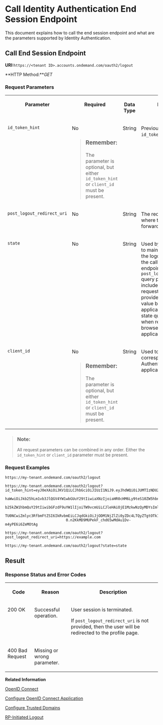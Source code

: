 <!-- loioec674f477fec47928e55888a97ca01da -->

# Call Identity Authentication End Session Endpoint

This document explains how to call the end session endpoint and what are the parameters supported by Identity Authentication.





## **Call End Session Endpoint**

**URI:**`https://<tenant ID>.accounts.ondemand.com/oauth2/logout`

**HTTP Method:***GET*



### Request Parameters


<table>
<tr>
<th valign="top">

Parameter



</th>
<th valign="top">

Required



</th>
<th valign="top">

Data Type



</th>
<th valign="top">

Description



</th>
<th valign="top">

Parameter Type



</th>
</tr>
<tr>
<td valign="top">

`id_token_hint`



</td>
<td valign="top">

No

> ### Remember:  
> The parameter is optional, but either `id_token_hint` or `client_id` must be present.



</td>
<td valign="top">

String



</td>
<td valign="top">

Previously issued `id_token`.



</td>
<td valign="top">

Query



</td>
</tr>
<tr>
<td valign="top">

`post_logout_redirect_uri`



</td>
<td valign="top">

No



</td>
<td valign="top">

String



</td>
<td valign="top">

The redirection URIs where the user will be forwarded after logout.



</td>
<td valign="top">

Query



</td>
</tr>
<tr>
<td valign="top">

`state`



</td>
<td valign="top">

No



</td>
<td valign="top">

String



</td>
<td valign="top">

Used by the application to maintain state between the logout request and the callback to the endpoint specified by the `post_logout_redirect_uri` query parameter. If included in the logout request, the identity provider passes this value back to the application using the state query parameter when redirecting the browser back to the application.



</td>
<td valign="top">

Query



</td>
</tr>
<tr>
<td valign="top">

`client_id`



</td>
<td valign="top">

No

> ### Remember:  
> The parameter is optional, but either `id_token_hint` or `client_id` must be present.



</td>
<td valign="top">

String



</td>
<td valign="top">

Used to identify the corresponding Identity Authentication application.



</td>
<td valign="top">

Query



</td>
</tr>
</table>

> ### Note:  
> All request parameters can be combined in any order. Either the `id_token_hint` or `client_id` parameter must be present.



### Request Examples

```
https://my-tenant.ondemand.com/oauth2/logout
```

```
https://my-tenant.ondemand.com/oauth2/logout?id_token_hint=eyJ0eXAiOiJKV1QiLCJhbGciOiJIUzI1NiJ9.eyJhdWQiOiJUMTIzNDU2Iiwic3ViIjoiUDEyMzQ1NiIsIm1
							haWwiOiJkb25hLm1vb3JlQGV4YW1wbGUuY29tIiwiaXNzIjoiaHR0cHM6Ly9teS10ZW5hbnQuYWNjb3VudHMu
							b25kZW1hbmQuY29tIiwibGFzdF9uYW1lIjoiTW9vcmUiLCJleHAiOjE1MzkwNzQyMDYsImlhdCI6MTUzOTAyO
							TU0NCwiZmlyc3RfbmFtZSI6IkRvbmEiLCJqdGkiOiJjODM1NjZlZi0yZDc4LTQyZTgtOTk1M2M1NGZiZDkyIn
							0.n2KkMD9MUPekF_chd65wMdAu1Dv-m4yPE6i6ZeMOtAg
```

```
https://my-tenant.ondemand.com/oauth2/logout?post_logout_redirect_uri=https://example.com
```

```
https://my-tenant.ondemand.com/oauth2/logout?state=state
```



## **Result**



### Response Status and Error Codes


<table>
<tr>
<th valign="top">

Code



</th>
<th valign="top">

Reason



</th>
<th valign="top">

Description



</th>
</tr>
<tr>
<td valign="top">

200 OK



</td>
<td valign="top">

Successful operation.



</td>
<td valign="top">

User session is terminated.

If `post_logout_redirect_uri` is not provided, then the user will be redirected to the profile page.



</td>
</tr>
<tr>
<td valign="top">

400 Bad Request



</td>
<td valign="top">

Missing or wrong parameter.



</td>
<td valign="top">

 



</td>
</tr>
</table>

 

**Related Information**  


[OpenID Connect](openid-connect-a789c9c.md "You can use Identity Authentication for authentication in OpenID Connect protected applications.")

[Configure OpenID Connect Application](configure-openid-connect-application-8a0aa2e.md "This document is intended to help you configure an OpenID Connect application in the administration console for Identity Authentication.")

[Configure Trusted Domains](configure-trusted-domains-08fa1fe.md "Service providers that delegate authentication to Identity Authentication can protect their applications when using embedded frames, also called overlays, or when allowing user self-registration.")

[RP-Initiated Logout](https://openid.net/specs/openid-connect-session-1_0.html#RPLogout)

